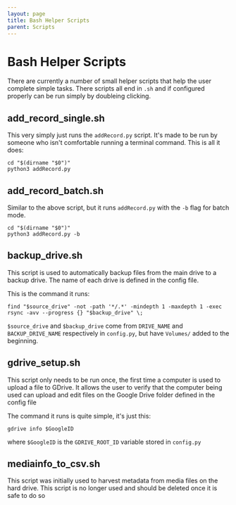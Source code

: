```yaml
---
layout: page
title: Bash Helper Scripts
parent: Scripts
---
```

# Bash Helper Scripts

There are currently a number of small helper scripts that help the user complete simple tasks. There scripts all end in `.sh` and if configured properly can be run simply by doubleing clicking.

## add_record_single.sh

This very simply just runs the `addRecord.py` script. It's made to be run by someone who isn't comfortable running a terminal command. This is all it does:

```
cd "$(dirname "$0")"
python3 addRecord.py
```

## add_record_batch.sh

Similar to the above script, but it runs `addRecord.py` with the `-b` flag for batch mode. 

```
cd "$(dirname "$0")"
python3 addRecord.py -b
```

## backup_drive.sh

This script is used to automatically backup files from the main drive to a backup drive. The name of each drive is defined in the config file.

This is the command it runs:

```
find "$source_drive" -not -path '*/.*' -mindepth 1 -maxdepth 1 -exec rsync -avv --progress {} "$backup_drive" \;
```

`$source_drive` and `$backup_drive` come from `DRIVE_NAME` and `BACKUP_DRIVE_NAME` respectively in `config.py`, but have `Volumes/` added to the beginning.

## gdrive_setup.sh

This script only needs to be run once, the first time a computer is used to upload a file to GDrive. It allows the user to verify that the computer being used can upload and edit files on the Google Drive folder defined in the config file

The command it runs is quite simple, it's just this:

```
gdrive info $GoogleID
```

where `$GoogleID` is the `GDRIVE_ROOT_ID` variable stored in `config.py`

## mediainfo_to_csv.sh

This script was initially used to harvest metadata from media files on the hard drive. This script is no longer used and should be deleted once it is safe to do so

